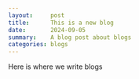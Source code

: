 ```yaml
---
layout:     post
title:      This is a new blog
date:       2024-09-05
summary:    A blog post about blogs
categories: blogs
---
```


Here is where we write blogs
